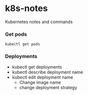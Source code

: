 # k8s-notes
Kubernetes notes and commands

### Get pods 
``` kubectl get pods ```

### Deployments
- kubectl get deployments
- kubectl describe deployment name 
- kubectl edit deployment name 
  - Change image name
  - change deployment strategy 
